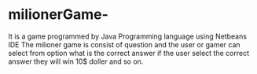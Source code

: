 # milionerGame-
It is a game programmed by Java Programming language using Netbeans IDE 
The milioner game is consist of question and the user or gamer can select from option what is the correct answer if the user select the correct answer they will win 10$ doller and so on. 
